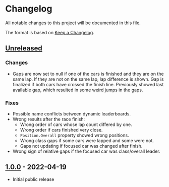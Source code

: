 ﻿# Changelog

All notable changes to this project will be documented in this file.

The format is based on [Keep a Changelog](https://keepachangelog.com/en/1.0.0/).

## [Unreleased]

### Changes
- Gaps are now set to null if one of the cars is finished and they are on the same lap. If they are not on the same lap, lap difference is shown. Gap is finalized if both cars have crossed the finish line. Previously showed last available gap, which resulted in some weird jumps in the gaps.

### Fixes
- Possible name conflicts between dynamic leaderboards.
- Wrong results after the race finish:
    - Wrong order of cars whose lap count differed by one.
    - Wrong order if cars finished very close.
    - `Position.Overall` property showed wrong positions.
    - Wrong class gaps if some cars were lapped and some were not.
    - Gaps not updating if focused car was changed after finish.
- Wrong sign of relative gaps if the focused car was class/overall leader.

## [1.0.0] - 2022-04-19
- Initial public release

[Unreleased]: https://github.com/kaiusl/KLPlugins.Leaderboard/compare/v1.0.0...HEAD
[1.0.0]: https://github.com/kaiusl/KLPlugins.Leaderboard/releases/tag/v1.0.0
